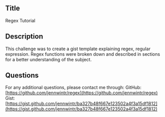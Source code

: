 <a name="title"></a> 
## Title
Regex Tutorial

<a name="description"></a>
## Description
This challenge was to create a gist template explaining regex, regular expression. Regex functions were broken down and described in sections for a better understanding of the subject.


<a name="questions"></a>
## Questions
For any additional questions, please contact me through:
GitHub: [https://github.com/jennwintr/regex](https://github.com/jennwintr/regex)
Gist: [https://gist.github.com/jennwintr/ba327b48f667e123502a4f3a15df1812](https://gist.github.com/jennwintr/ba327b48f667e123502a4f3a15df1812)
